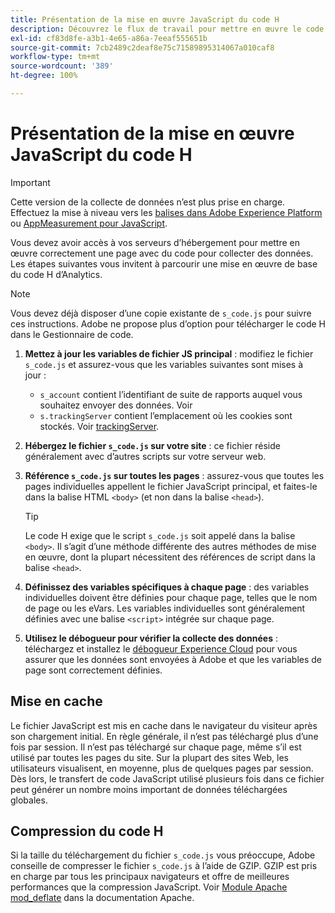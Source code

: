 ```yaml
---
title: Présentation de la mise en œuvre JavaScript du code H
description: Découvrez le flux de travail pour mettre en œuvre le code H sur votre site.
exl-id: cf83d8fe-a3b1-4e65-a86a-7eeaf555651b
source-git-commit: 7cb2489c2deaf8e75c71589895314067a010caf8
workflow-type: tm+mt
source-wordcount: '389'
ht-degree: 100%

---
```


# Présentation de la mise en œuvre JavaScript du code H

>[!IMPORTANT]
>
>Cette version de la collecte de données n’est plus prise en charge. Effectuez la mise à niveau vers les [balises dans Adobe Experience Platform](../../launch/overview.md) ou [AppMeasurement pour JavaScript](../overview.md).

Vous devez avoir accès à vos serveurs d’hébergement pour mettre en œuvre correctement une page avec du code pour collecter des données. Les étapes suivantes vous invitent à parcourir une mise en œuvre de base du code H d’Analytics.

>[!NOTE]
>
>Vous devez déjà disposer d’une copie existante de `s_code.js` pour suivre ces instructions. Adobe ne propose plus d’option pour télécharger le code H dans le Gestionnaire de code.

1. **Mettez à jour les variables de fichier JS principal** : modifiez le fichier `s_code.js` et assurez-vous que les variables suivantes sont mises à jour :
   * `s_account` contient l’identifiant de suite de rapports auquel vous souhaitez envoyer des données. Voir
   * `s.trackingServer` contient l’emplacement où les cookies sont stockés. Voir [trackingServer](../../vars/config-vars/trackingserver.md).
1. **Hébergez le fichier `s_code.js` sur votre site** : ce fichier réside généralement avec d’autres scripts sur votre serveur web.
1. **Référence `s_code.js` sur toutes les pages** : assurez-vous que toutes les pages individuelles appellent le fichier JavaScript principal, et faites-le dans la balise HTML `<body>` (et non dans la balise `<head>`).

   >[!TIP]
   >
   >Le code H exige que le script `s_code.js` soit appelé dans la balise `<body>`. Il s’agit d’une méthode différente des autres méthodes de mise en œuvre, dont la plupart nécessitent des références de script dans la balise `<head>`.
1. **Définissez des variables spécifiques à chaque page** : des variables individuelles doivent être définies pour chaque page, telles que le nom de page ou les eVars. Les variables individuelles sont généralement définies avec une balise `<script>` intégrée sur chaque page.
1. **Utilisez le débogueur pour vérifier la collecte des données** : téléchargez et installez le [débogueur Experience Cloud](../../validate/debugger.md) pour vous assurer que les données sont envoyées à Adobe et que les variables de page sont correctement définies.

## Mise en cache

Le fichier JavaScript est mis en cache dans le navigateur du visiteur après son chargement initial. En règle générale, il n’est pas téléchargé plus d’une fois par session. Il n’est pas téléchargé sur chaque page, même s’il est utilisé par toutes les pages du site. Sur la plupart des sites Web, les utilisateurs visualisent, en moyenne, plus de quelques pages par session. Dès lors, le transfert de code JavaScript utilisé plusieurs fois dans ce fichier peut générer un nombre moins important de données téléchargées globales.

## Compression du code H

Si la taille du téléchargement du fichier `s_code.js` vous préoccupe, Adobe conseille de compresser le fichier `s_code.js` à l’aide de GZIP. GZIP est pris en charge par tous les principaux navigateurs et offre de meilleures performances que la compression JavaScript. Voir [Module Apache mod_deflate](https://httpd.apache.org/docs/current/fr/mod/mod_deflate.html) dans la documentation Apache.
